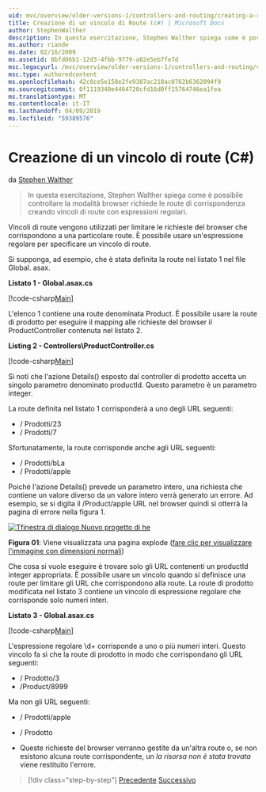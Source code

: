```yaml
---
uid: mvc/overview/older-versions-1/controllers-and-routing/creating-a-route-constraint-cs
title: Creazione di un vincolo di Route (c#) | Microsoft Docs
author: StephenWalther
description: In questa esercitazione, Stephen Walther spiega come è possibile controllare la modalità browser richiede le route di corrispondenza creando vincoli di route con espressioni regolari.
ms.author: riande
ms.date: 02/16/2009
ms.assetid: 0bfd06b1-12d3-4fbb-9779-a82e5eb7fe7d
msc.legacyurl: /mvc/overview/older-versions-1/controllers-and-routing/creating-a-route-constraint-cs
msc.type: authoredcontent
ms.openlocfilehash: 42c0ce5e158e2fe9387ac218ac0762b6362094f9
ms.sourcegitcommit: 0f1119340e4464720cfd16d0ff15764746ea1fea
ms.translationtype: MT
ms.contentlocale: it-IT
ms.lasthandoff: 04/09/2019
ms.locfileid: "59389576"
---
```

# <a name="creating-a-route-constraint-c"></a>Creazione di un vincolo di route (C#)

da [Stephen Walther](https://github.com/StephenWalther)

> In questa esercitazione, Stephen Walther spiega come è possibile controllare la modalità browser richiede le route di corrispondenza creando vincoli di route con espressioni regolari.


Vincoli di route vengono utilizzati per limitare le richieste del browser che corrispondono a una particolare route. È possibile usare un'espressione regolare per specificare un vincolo di route.

Si supponga, ad esempio, che è stata definita la route nel listato 1 nel file Global. asax.

**Listato 1 - Global.asax.cs**

[!code-csharp[Main](creating-a-route-constraint-cs/samples/sample1.cs)]

L'elenco 1 contiene una route denominata Product. È possibile usare la route di prodotto per eseguire il mapping alle richieste del browser il ProductController contenuta nel listato 2.

**Listing 2 - Controllers\ProductController.cs**

[!code-csharp[Main](creating-a-route-constraint-cs/samples/sample2.cs)]

Si noti che l'azione Details() esposto dal controller di prodotto accetta un singolo parametro denominato productId. Questo parametro è un parametro integer.

La route definita nel listato 1 corrisponderà a uno degli URL seguenti:

- / Prodotti/23
- / Prodotti/7

Sfortunatamente, la route corrisponde anche agli URL seguenti:

- / Prodotti/bLa
- / Prodotti/apple

Poiché l'azione Details() prevede un parametro intero, una richiesta che contiene un valore diverso da un valore intero verrà generato un errore. Ad esempio, se si digita il /Product/apple URL nel browser quindi si otterrà la pagina di errore nella figura 1.


[![Tfinestra di dialogo Nuovo progetto di he](creating-a-route-constraint-cs/_static/image1.jpg)](creating-a-route-constraint-cs/_static/image1.png)

**Figura 01**: Viene visualizzata una pagina explode ([fare clic per visualizzare l'immagine con dimensioni normali](creating-a-route-constraint-cs/_static/image2.png))


Che cosa si vuole eseguire è trovare solo gli URL contenenti un productId integer appropriata. È possibile usare un vincolo quando si definisce una route per limitare gli URL che corrispondono alla route. La route di prodotto modificata nel listato 3 contiene un vincolo di espressione regolare che corrisponde solo numeri interi.

**Listato 3 - Global.asax.cs**

[!code-csharp[Main](creating-a-route-constraint-cs/samples/sample3.cs)]

L'espressione regolare \d+ corrisponde a uno o più numeri interi. Questo vincolo fa sì che la route di prodotto in modo che corrispondano gli URL seguenti:

- / Prodotto/3
- /Product/8999

Ma non gli URL seguenti:

- / Prodotti/apple
- / Prodotto

- Queste richieste del browser verranno gestite da un'altra route o, se non esistono alcuna route corrispondente, un *la risorsa non è stata trovata* viene restituito l'errore.

> [!div class="step-by-step"]
> [Precedente](creating-custom-routes-cs.md)
> [Successivo](creating-a-custom-route-constraint-cs.md)
